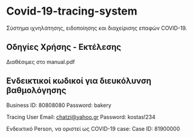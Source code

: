 # Covid-19-tracing-system
Σύστημα ιχνηλάτησης, ειδοποίησης και διαχείρισης επαφών COVID-19.

## Οδηγίες Χρήσης - Εκτέλεσης
Διαθέσιμες στο manual.pdf

## Ενδεικτικοί κωδικοί για διευκόλυνση βαθμολόγησης
Business ID: 80808080
Password: bakery

Tracing User Email: chatzi@yahoo.gr
Password: kostas!234

Ενδεικτικό Person, να οριστεί ως COVID-19 case:
Case ID: 81900000
